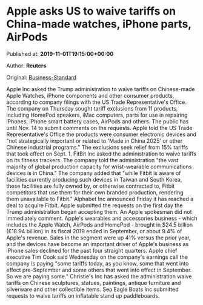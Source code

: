 
# Apple asks US to waive tariffs on China-made watches, iPhone parts, AirPods

Published at: **2019-11-01T19:15:00+00:00**

Author: **Reuters**

Original: [Business-Standard](https://www.business-standard.com/article/international/apple-asks-us-to-waive-tariffs-on-china-made-watches-iphone-parts-airpods-119110200018_1.html)

Apple Inc asked the Trump administration to waive tariffs on Chinese-made Apple Watches, iPhone components and other consumer products, according to company filings with the US Trade Representative's Office.
The company on Thursday sought tariff exclusions from 11 products, including HomePod speakers, iMac computers, parts for use in repairing iPhones, iPhone smart battery cases, AirPods and others. The public has until Nov. 14 to submit comments on the requests.
Apple told the US Trade Representative's Office the products were consumer electronic devices and "not strategically important or related to 'Made in China 2025' or other Chinese industrial programs."
The exclusions seek relief from 15% tariffs that took effect on Sept. 1.
FitBit Inc asked the administration to waive tariffs on its fitness trackers. The company told the administration "the vast majority of global production capacity for wrist-wearable communications devices is in China."
The company added that "while Fitbit is aware of facilities currently producing such devices in Taiwan and South Korea, these facilities are fully owned by, or otherwise contracted to, Fitbit competitors that use them for their own branded production, rendering them unavailable to Fitbit." Alphabet Inc announced Friday it has reached a deal to acquire Fitbit.
Apple submitted the requests on the first day the Trump administration began accepting them. An Apple spokesman did not immediately comment.
Apple's wearables and accessories business - which includes the Apple Watch, AirPods and HomePod - brought in $24.5 billion (£18.94 billion) in its fiscal 2019 ended in September, or about 9.4% of Apple's revenue. Sales in the segment were up 41% versus the prior year, and the devices have become an important driver of Apple's business as iPhone sales declined for the past four straight quarters.
Apple chief executive Tim Cook said Wednesday on the company's earnings call the company is paying "some tariffs today, as you know, some that went into effect pre-September and some others that went into effect in September. So we are paying some."
Christie's Inc has asked the administration waive tariffs on Chinese sculptures, statues, paintings, antique furniture and silverware and other collectible items.
Sea Eagle Boats Inc submitted requests to waive tariffs on inflatable stand up paddleboards.
